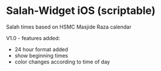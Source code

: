 # Salah-Widget iOS (scriptable)
Salah times based on HSMC Masjide Raza calendar

V1.0 - features added:

* 24 hour format added
* show beginning times
* color changes according to time of day



